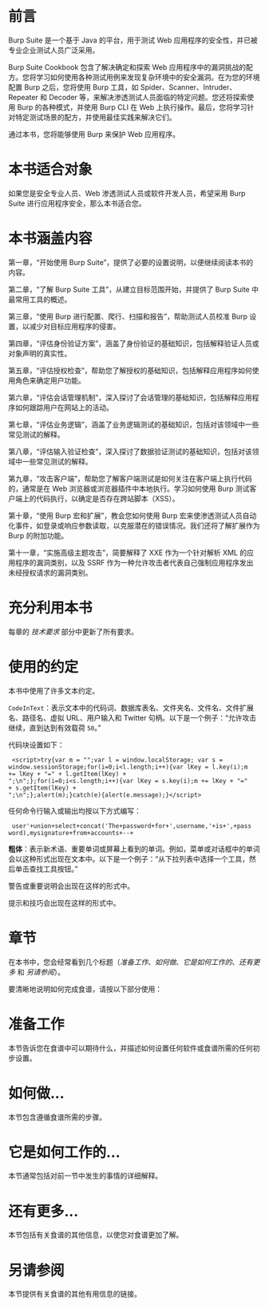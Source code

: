 # 前言

Burp Suite 是一个基于 Java 的平台，用于测试 Web 应用程序的安全性，并已被专业企业测试人员广泛采用。

Burp Suite Cookbook 包含了解决确定和探索 Web 应用程序中的漏洞挑战的配方。您将学习如何使用各种测试用例来发现复杂环境中的安全漏洞。在为您的环境配置 Burp 之后，您将使用 Burp 工具，如 Spider、Scanner、Intruder、Repeater 和 Decoder 等，来解决渗透测试人员面临的特定问题。您还将探索使用 Burp 的各种模式，并使用 Burp CLI 在 Web 上执行操作。最后，您将学习针对特定测试场景的配方，并使用最佳实践来解决它们。

通过本书，您将能够使用 Burp 来保护 Web 应用程序。

# 本书适合对象

如果您是安全专业人员、Web 渗透测试人员或软件开发人员，希望采用 Burp Suite 进行应用程序安全，那么本书适合您。

# 本书涵盖内容

第一章，“开始使用 Burp Suite”，提供了必要的设置说明，以便继续阅读本书的内容。

第二章，“了解 Burp Suite 工具”，从建立目标范围开始，并提供了 Burp Suite 中最常用工具的概述。

第三章，“使用 Burp 进行配置、爬行、扫描和报告”，帮助测试人员校准 Burp 设置，以减少对目标应用程序的侵害。

第四章，“评估身份验证方案”，涵盖了身份验证的基础知识，包括解释验证人员或对象声明的真实性。

第五章，“评估授权检查”，帮助您了解授权的基础知识，包括解释应用程序如何使用角色来确定用户功能。

第六章，“评估会话管理机制”，深入探讨了会话管理的基础知识，包括解释应用程序如何跟踪用户在网站上的活动。

第七章，“评估业务逻辑”，涵盖了业务逻辑测试的基础知识，包括对该领域中一些常见测试的解释。

第八章，“评估输入验证检查”，深入探讨了数据验证测试的基础知识，包括对该领域中一些常见测试的解释。

第九章，“攻击客户端”，帮助您了解客户端测试是如何关注在客户端上执行代码的，通常是在 Web 浏览器或浏览器插件中本地执行。学习如何使用 Burp 测试客户端上的代码执行，以确定是否存在跨站脚本（XSS）。

第十章，“使用 Burp 宏和扩展”，教会您如何使用 Burp 宏来使渗透测试人员自动化事件，如登录或响应参数读取，以克服潜在的错误情况。我们还将了解扩展作为 Burp 的附加功能。

第十一章，“实施高级主题攻击”，简要解释了 XXE 作为一个针对解析 XML 的应用程序的漏洞类别，以及 SSRF 作为一种允许攻击者代表自己强制应用程序发出未经授权请求的漏洞类别。

# 充分利用本书

每章的 *技术要求* 部分中更新了所有要求。

# 使用的约定

本书中使用了许多文本约定。

`CodeInText`：表示文本中的代码词、数据库表名、文件夹名、文件名、文件扩展名、路径名、虚拟 URL、用户输入和 Twitter 句柄。以下是一个例子：“允许攻击继续，直到达到有效载荷 `50`。”

代码块设置如下：

```
 <script>try{var m = "";var l = window.localStorage; var s =
window.sessionStorage;for(i=0;i<l.length;i++){var lKey = l.key(i);m
+= lKey + "=" + l.getItem(lKey) +
";\n";};for(i=0;i<s.length;i++){var lKey = s.key(i);m += lKey + "="
+ s.getItem(lKey) +
";\n";};alert(m);}catch(e){alert(e.message);}</script> 
```

任何命令行输入或输出均按以下方式编写：

```
 user'+union+select+concat('The+password+for+',username,'+is+',+pass
word),mysignature+from+accounts+--+ 
```

**粗体**：表示新术语、重要单词或屏幕上看到的单词。例如，菜单或对话框中的单词会以这种形式出现在文本中。以下是一个例子：“从下拉列表中选择一个工具，然后单击查找工具按钮。”

警告或重要说明会出现在这样的形式中。

提示和技巧会出现在这样的形式中。

# 章节

在本书中，您会经常看到几个标题（*准备工作*、*如何做*、*它是如何工作的*、*还有更多* 和 *另请参阅*）。

要清晰地说明如何完成食谱，请按以下部分使用：

# 准备工作

本节告诉您在食谱中可以期待什么，并描述如何设置任何软件或食谱所需的任何初步设置。

# 如何做...

本节包含遵循食谱所需的步骤。

# 它是如何工作的...

本节通常包括对前一节中发生的事情的详细解释。

# 还有更多...

本节包括有关食谱的其他信息，以使您对食谱更加了解。

# 另请参阅

本节提供有关食谱的其他有用信息的链接。
